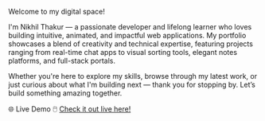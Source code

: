Welcome to my digital space!

I'm Nikhil Thakur — a passionate developer and lifelong learner who loves building intuitive, animated, and impactful web applications. My portfolio showcases a blend of creativity and technical expertise, featuring projects ranging from real-time chat apps to visual sorting tools, elegant notes platforms, and full-stack portals.


Whether you're here to explore my skills, browse through my latest work, or just curious about what I'm building next — thank you for stopping by. Let’s build something amazing together.

🌐 Live Demo
🖱️ [Check it out live here!](https://nikhilth48.github.io/Portfolio/)
